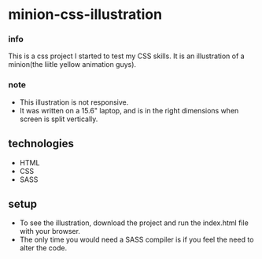 # minion-css-illustration

### info
This is a css project I started to test my CSS skills. It is an illustration of a minion(the liitle yellow animation guys).

### note
 - This illustration is not responsive.
 - It was written on a 15.6" laptop, and is in the right dimensions when screen is split vertically.
 
## technologies
 - HTML
 - CSS
 - SASS

## setup
 - To see the illustration, download the project and run the index.html file with your browser.
 - The only time you would need a SASS compiler is if you feel the need to alter the code.
